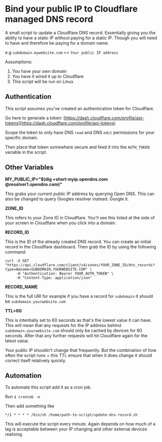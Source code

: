 # Bind your public IP to Cloudflare managed DNS record

A small script to update a Cloudflare DNS record. Essentially giving you the ability to have a static IP without paying for a static IP. Though you will need to have and therefore be paying for a domain name.

e.g  `subdomain.mywebsite.com` == `Your public IP address`

Assumptions: 
  1. You have your own domain
  2. You have it wired it up to Cloudflare
  3. This script will be run on Linux

## Authentication

This script assumes you've created an authentication token for Cloudflare. 

Go here to generate a token: [https://dash.cloudflare.com/profile/api-tokens](https://dash.cloudflare.com/profile/api-tokens)

Scope the token to only have DNS `read` and DNS `edit` permissions for your specific domain.

Then place that token somewhere secure and feed it into the `AUTH_TOKEN` variable in the script.

## Other Variables

**MY_PUBLIC_IP="$(dig +short myip.opendns.com @resolver1.opendns.com)"**

This grabs your current public IP address by querying Open DNS. This can also be changed to query Googles resolver instead. Google it. 

**ZONE_ID**

This refers to your Zone ID in Cloudflare. You'll see this listed at the side of your screen in Cloudflare when you click into a domain.

**RECORD_ID**

This is the ID of the already created DNS record. You can create an initial record in the Cloudflare dashboard. Then grab the ID by using the following command:

```
curl -X GET "https://api.cloudflare.com/client/v4/zones/YOUR_ZONE_ID/dns_records?type=A&name=SUBDOMAIN.YOURWEBSITE.COM" \
     -H "Authentication: Bearer YOUR_AUTH_TOKEN" \
     -H "Content-Type: application/json"
```

**RECORD_NAME**

This is the full URI for example if you have a record for `subdomain` it should be `subdomain.yourwebsite.com`

**TTL=60**

This is intentially set to 60 seconds as that's the lowest value it can have. This will mean that any requests for the IP address behind `subdomain.yourwebsite.com` should only be cached by devices for 60 seconds. After that any further requests will hit Cloudflare again for the latest value.

Your public IP shouldn't change that frequently. But the combination of how often the script runs + this TTL ensure that when it does change it should correct itself relatively quickly.

## Automation

To automate this script add it as a cron job.

Run `$ crontab -e`

Then add something like

```
*/1 * * * * /bin/sh /home/path-to-script/update-dns-record.sh
```

This will execute the script every minute. Again depends on how much of a lag is acceptable between your IP changing and other external devices realising.
